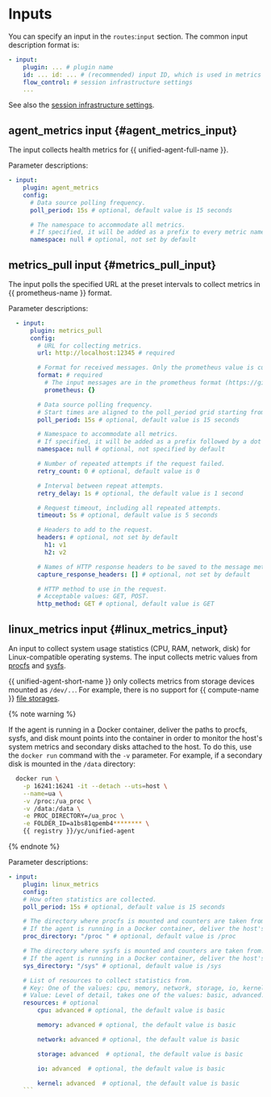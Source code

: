 # Inputs

You can specify an input in the `routes`:`input` section. The common input description format is:

```yaml
- input:
    plugin: ... # plugin name
    id: ... id: ... # (recommended) input ID, which is used in metrics and logs
    flow_control: # session infrastructure settings
    ...
```

See also the [session infrastructure settings](services.md#flow_control).

## agent_metrics input {#agent_metrics_input}

The input collects health metrics for {{ unified-agent-full-name }}.

Parameter descriptions:

```yaml
- input:
    plugin: agent_metrics
    config:
      # Data source polling frequency.
      poll_period: 15s # optional, default value is 15 seconds

      # The namespace to accommodate all metrics.
      # If specified, it will be added as a prefix to every metric name.
      namespace: null # optional, not set by default
```

## metrics_pull input {#metrics_pull_input}

The input polls the specified URL at the preset intervals to collect metrics in {{ prometheus-name }} format.

Parameter descriptions:

```yaml
  - input:
      plugin: metrics_pull
      config:
        # URL for collecting metrics.
        url: http://localhost:12345 # required

        # Format for received messages. Only the prometheus value is currently supported.
        format: # required
          # The input messages are in the prometheus format (https://github.com/prometheus/docs/blob/master/content/docs/instrumenting/exposition_formats.md).
          prometheus: {}

        # Data source polling frequency.
        # Start times are aligned to the poll_period grid starting from the Unix epoch.
        poll_period: 15s # optional, default value is 15 seconds

        # Namespace to accommodate all metrics.
        # If specified, it will be added as a prefix followed by a dot to every metric name.
        namespace: null # optional, not specified by default

        # Number of repeated attempts if the request failed.
        retry_count: 0 # optional, default value is 0

        # Interval between repeat attempts.
        retry_delay: 1s # optional, the default value is 1 second

        # Request timeout, including all repeated attempts.
        timeout: 5s # optional, default value is 5 seconds

        # Headers to add to the request.
        headers: # optional, not set by default
          h1: v1
          h2: v2

        # Names of HTTP response headers to be saved to the message metadata.
        capture_response_headers: [] # optional, not set by default

        # HTTP method to use in the request.
        # Acceptable values: GET, POST.
        http_method: GET # optional, default value is GET
```

## linux_metrics input {#linux_metrics_input}

An input to collect system usage statistics (CPU, RAM, network, disk) for Linux-compatible operating systems. The input collects metric values from [procfs](https://ru.wikipedia.org/wiki/Procfs) and [sysfs](https://ru.wikipedia.org/wiki/Sysfs).

{{ unified-agent-short-name }} only collects metrics from storage devices mounted as `/dev/..`. For example, there is no support for {{ compute-name }} [file storages](../../../../compute/concepts/filesystem.md).

{% note warning %}

If the agent is running in a Docker container, deliver the paths to procfs, sysfs, and disk mount points into the container in order to monitor the host's system metrics and secondary disks attached to the host. To do this, use the `docker run` command with the `-v` parameter. For example, if a secondary disk is mounted in the `/data` directory:

```bash
  docker run \
    -p 16241:16241 -it --detach --uts=host \
    --name=ua \
    -v /proc:/ua_proc \
    -v /data:/data \
    -e PROC_DIRECTORY=/ua_proc \
    -e FOLDER_ID=a1bs81qpemb4******** \
    {{ registry }}/yc/unified-agent
```

{% endnote %}

Parameter descriptions:

```yaml
- input:
    plugin: linux_metrics
    config:
    # How often statistics are collected.
    poll_period: 15s # optional, default value is 15 seconds

    # The directory where procfs is mounted and counters are taken from.
    # If the agent is running in a Docker container, deliver the host's /proc into the container using the -v parameter in order to monitor the host.
    proc_directory: "/proc " # optional, default value is /proc

    # The directory where sysfs is mounted and counters are taken from.
    # If the agent is running in a Docker container, deliver the host's /sys into the container using the -v parameter to monitor the host.
    sys_directory: "/sys" # optional, default value is /sys

    # List of resources to collect statistics from.
    # Key: One of the values: cpu, memory, network, storage, io, kernel.
    # Value: Level of detail, takes one of the values: basic, advanced.
    resources: # optional
        cpu: advanced # optional, the default value is basic

        memory: advanced # optional, the default value is basic

        network: advanced # optional, the default value is basic

        storage: advanced  # optional, the default value is basic

        io: advanced  # optional, the default value is basic

        kernel: advanced  # optional, the default value is basic
    ```

